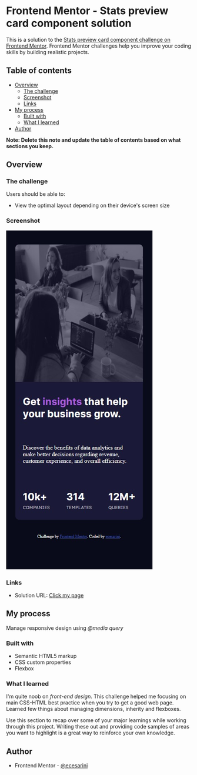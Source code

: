# Frontend Mentor - Stats preview card component solution

This is a solution to the [Stats preview card component challenge on Frontend Mentor](https://www.frontendmentor.io/challenges/stats-preview-card-component-8JqbgoU62). Frontend Mentor challenges help you improve your coding skills by building realistic projects.

## Table of contents

- [Overview](#overview)
  - [The challenge](#the-challenge)
  - [Screenshot](#screenshot)
  - [Links](#links)
- [My process](#my-process)
  - [Built with](#built-with)
  - [What I learned](#what-i-learned)
- [Author](#author)

**Note: Delete this note and update the table of contents based on what sections you keep.**

## Overview

### The challenge

Users should be able to:

- View the optimal layout depending on their device's screen size

### Screenshot

![](./screenshot.jpg)

### Links

- Solution URL: [Click my page](https://ecesarini-frontend-mentor.github.io/stats-preview-card-component-main/)

## My process

Manage responsive design using _@media query_

### Built with

- Semantic HTML5 markup
- CSS custom properties
- Flexbox

### What I learned

I'm quite noob on _front-end design_. This challenge helped me focusing on main CSS-HTML best practice when you try to get a good web page.
Learned few things about managing dimensions, inherity and flexboxes.

Use this section to recap over some of your major learnings while working through this project. Writing these out and providing code samples of areas you want to highlight is a great way to reinforce your own knowledge.

## Author

- Frontend Mentor - [@ecesarini](https://www.frontendmentor.io/profile/ecesarini)
